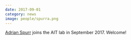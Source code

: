```yaml
---
date: 2017-09-01
category: news
image: people/spurra.png
---
```


[Adrian Spurr](/people/spurra/) joins the AIT lab in September 2017. Welcome!